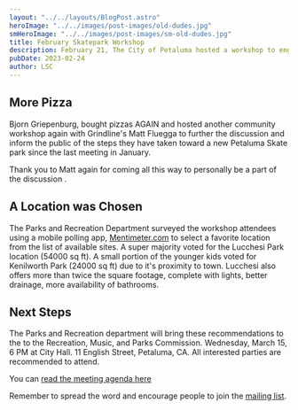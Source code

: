```yaml
---
layout: "../../layouts/BlogPost.astro"
heroImage: "../../images/post-images/old-dudes.jpg"
smHeroImage: "../../images/post-images/sm-old-dudes.jpg"
title: February Skatepark Workshop
description: February 21, The City of Petaluma hosted a workshop to engage community memebers in the Skate Petaluma project.
pubDate: 2023-02-24
author: LSC
---
```

## More Pizza
Bjorn Griepenburg, bought pizzas AGAIN and hosted another community workshop again with Grindline's Matt Fluegga to further the discussion and inform the public of the steps they have taken toward a new Petaluma Skate park since the last meeting in January. 

Thank you to Matt again for coming all this way to personally be a part of the discussion . 


##  A Location was Chosen
The Parks and Recreation Department surveyed the workshop attendees using a mobile polling app, <a href='www.Mentimeter.com'>Mentimeter.com</a> to select a favorite location from the list of available sites. A super majority voted for the Lucchesi Park location (54000 sq ft). A small portion of the younger kids voted for Kenilworth Park (24000 sq ft) due to it's proximity to town. Lucchesi also offers more than twice the square footage, complete with lights, better drainage, more availability of bathrooms.


## Next Steps
The Parks and Recreation department will bring these recommendations to the to the Recreation, Music, and Parks Commission.  Wednesday, March 15, 6 PM at City Hall. 11 English Street, Petaluma, CA. All interested parties are recommended to attend. 

You can <a href='../../pdfs/Agenda_20230310231647795.pdf' target='_blank'>read the meeting agenda here</a>
    
Remember to spread the word and encourage people to join the  [mailing list](../../index.html#aboveFold). 


